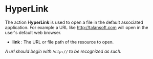 # HyperLink

The action **HyperLink** is used to open a file in the default
associated application. For example a URL like <http://talansoft.com>
will open in the user's default web browser.

-   **link** : The URL or file path of the resource to open.

*A url should begin with `http://` to be recognized as such.*
